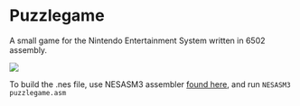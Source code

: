 # Puzzlegame
A small game for the Nintendo Entertainment System written in 6502 assembly. 

![](https://i.imgur.com/TVMKyyH.gif)

To build the .nes file, use NESASM3 assembler [found here](http://www.nespowerpak.com/nesasm/), and run `NESASM3 puzzlegame.asm`
